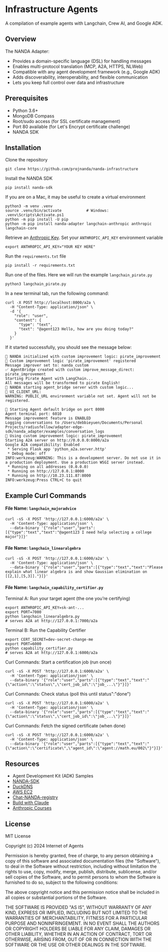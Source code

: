 # Infrastructure Agents

A compilation of example agents with Langchain, Crew AI, and Google ADK. 

## Overview
The NANDA Adapter: 
* Provides a domain-specific language (DSL) for handling messages
* Enables multi-protocol translation (MCP, A2A, HTTPS, NLWeb)
* Compatible with any agent development framework (e.g., Google ADK)
* Adds discoverability, interoperability, and flexible communication
* Lets you keep full control over data and infrastructure

## Prerequisites
* Python 3.6+
* MongoDB Compass 
* Root/sudo access (for SSL certificate management)
* Port 80 available (for Let's Encrypt certificate challenge)
* NANDA SDK

## Installation
Clone the repository
```
git clone https://github.com/projnanda/nanda-infrastructure
```

Install the NANDA SDK
```
pip install nanda-sdk
```

If you are on a Mac, it may be useful to create a virtual environment
```
python3 -m venv .venv
source .venv/bin/activate           # Windows: .venv\Scripts\Activate.ps1
python -m pip install -U pip
python -m pip install nanda-adapter langchain-anthropic anthropic langchain-core
```

Retrieve an [Anthropic Key](https://console.anthropic.com). Set your `ANTHROPIC_API_KEY` environment variable
```
export ANTHROPIC_API_KEY="YOUR KEY HERE"
```

Run the `requirements.txt` file
```
pip install -r requirements.txt
```

Run one of the files. Here we will run the example `langchain_pirate.py`
```
python3 langchain_pirate.py
```

In a new terminal tab, run the following command:
```
curl -X POST http://localhost:8000/a2a \              
  -H "Content-Type: application/json" \
  -d '{
    "role": "user",
    "content": {
      "type": "text",
      "text": "@agent123 Hello, how are you doing today?"
    }
  }'
```

If it started successfully, you should see the message below:
```
🤖 NANDA initialized with custom improvement logic: pirate_improvement
🔧 Custom improvement logic 'pirate_improvement' registered
Message improver set to: nanda_custom
✅ AgentBridge created with custom improve_message_direct: pirate_improvement
Starting Pirate Agent with LangChain...
All messages will be transformed to pirate English!
🚀 NANDA starting agent_bridge server with custom logic...
🔧 UI_CLIENT_URL:
WARNING: PUBLIC_URL environment variable not set. Agent will not be registered.

🚀 Starting Agent default bridge on port 8000
Agent terminal port: 6010
Message improvement feature is ENABLED
Logging conversations to /Users/debbieyuen/Documents/Personal Projects/radiusfellow/adapter-edge-sdk/nanda_adapter/examples/conversation_logs
🔧 Using custom improvement logic: pirate_improvement
Starting A2A server on http://0.0.0.0:8000/a2a
Google A2A compatibility: Enabled
 * Serving Flask app 'python_a2a.server.http'
 * Debug mode: off
INFO:werkzeug:WARNING: This is a development server. Do not use it in a production deployment. Use a production WSGI server instead.
 * Running on all addresses (0.0.0.0)
 * Running on http://127.0.0.1:8000
 * Running on http://10.23.111.87:8000
INFO:werkzeug:Press CTRL+C to quit
```

## Example Curl Commands
#### File Name: `langchain_majoradvice`
```
curl -sS -X POST 'http://127.0.0.1:6000/a2a' \
  -H 'Content-Type: application/json' \
  --data-binary '{"role":"user","parts":[{"type":"text","text":"@agent123 I need help selecting a college major"}]}'
```

#### File Name: `langchain_linearalgebra`
```
curl -sS -X POST 'http://127.0.0.1:6000/a2a' \
  -H 'Content-Type: application/json' \
  --data-binary '{"role":"user","parts":[{"type":"text","text":"Please explain what linear algebra is and show Gaussian elimination on [[2,1],[5,3]]."}]}'
```

#### File Name: `langchain_capability_certifier.py`

Terminal A: Run your target agent (the one you’re certifying)
```
export ANTHROPIC_API_KEY=sk-ant-...
export PORT=7000
python langchain_linearalgebra.py
# serves A2A at http://127.0.0.1:7000/a2a
```

Terminal B: Run the Capability Certifier
```
export CERT_SECRET=dev-secret-change-me
export PORT=6000
python capability_certifier.py
# serves A2A at http://127.0.0.1:6000/a2a
```

Curl Commands: Start a certification job (run once)
```
curl -sS -X POST 'http://127.0.0.1:6000/a2a' \
  -H 'Content-Type: application/json' \
  --data-binary '{"role":"user","parts":[{"type":"text","text":"{\"action\":\"status\",\"cert_job_id\":\"job_...\"}"}]}'
```

Curl Commands: Check status (poll this until status":"done")
```
curl -sS -X POST 'http://127.0.0.1:6000/a2a' \
  -H 'Content-Type: application/json' \
  --data-binary '{"role":"user","parts":[{"type":"text","text":"{\"action\":\"status\",\"cert_job_id\":\"job_...\"}"}]}'
```

Curl Commands: Fetch the signed certificate (when done)
```
curl -sS -X POST 'http://127.0.0.1:6000/a2a' \
  -H 'Content-Type: application/json' \
  --data-binary '{"role":"user","parts":[{"type":"text","text":"{\"action\":\"certificate\",\"agent_id\":\"agent://math.eu/002\"}"}]}'
```


## Resources
* Agent Development Kit (ADK) Samples
* [NANDA-SDK](https://github.com/projnanda/nanda-sdk?tab=readme-ov-file)
* [DuckDNS](https://www.duckdns.org/domains)
* [AWS EC2](https://us-east-2.signin.aws.amazon.com)
* [Chat-NANDA-registry](https://chat.nanda-registry.com/index.html)
* [Build with Claude](https://docs.anthropic.com/en/home)
* [Anthropic Courses](https://anthropic.skilljar.com)
  
## License
MIT License

Copyright (c) 2024 Internet of Agents

Permission is hereby granted, free of charge, to any person obtaining a copy of this software and associated documentation files (the "Software"), to deal in the Software without restriction, including without limitation the rights to use, copy, modify, merge, publish, distribute, sublicense, and/or sell copies of the Software, and to permit persons to whom the Software is furnished to do so, subject to the following conditions:

The above copyright notice and this permission notice shall be included in all copies or substantial portions of the Software.

THE SOFTWARE IS PROVIDED "AS IS", WITHOUT WARRANTY OF ANY KIND, EXPRESS OR IMPLIED, INCLUDING BUT NOT LIMITED TO THE WARRANTIES OF MERCHANTABILITY, FITNESS FOR A PARTICULAR PURPOSE AND NONINFRINGEMENT. IN NO EVENT SHALL THE AUTHORS OR COPYRIGHT HOLDERS BE LIABLE FOR ANY CLAIM, DAMAGES OR OTHER LIABILITY, WHETHER IN AN ACTION OF CONTRACT, TORT OR OTHERWISE, ARISING FROM, OUT OF OR IN CONNECTION WITH THE SOFTWARE OR THE USE OR OTHER DEALINGS IN THE SOFTWARE.



